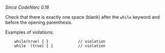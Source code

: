 *Since CodeNarc 0.18*

Check that there is exactly one space (blank) after the `while` keyword
and before the opening parenthesis.

Examples of violations:

        while(true) { }             // violation
        while  (true) { }           // violation
